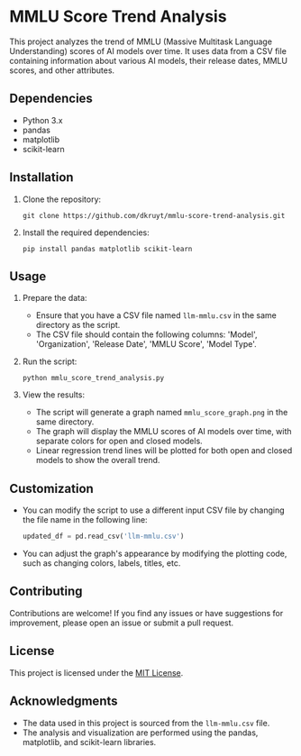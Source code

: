 # MMLU Score Trend Analysis

This project analyzes the trend of MMLU (Massive Multitask Language Understanding) scores of AI models over time. It uses data from a CSV file containing information about various AI models, their release dates, MMLU scores, and other attributes.

## Dependencies

- Python 3.x
- pandas
- matplotlib
- scikit-learn

## Installation

1. Clone the repository:
   ```
   git clone https://github.com/dkruyt/mmlu-score-trend-analysis.git
   ```

2. Install the required dependencies:
   ```
   pip install pandas matplotlib scikit-learn
   ```

## Usage

1. Prepare the data:
   - Ensure that you have a CSV file named `llm-mmlu.csv` in the same directory as the script.
   - The CSV file should contain the following columns: 'Model', 'Organization', 'Release Date', 'MMLU Score', 'Model Type'.

2. Run the script:
   ```
   python mmlu_score_trend_analysis.py
   ```

3. View the results:
   - The script will generate a graph named `mmlu_score_graph.png` in the same directory.
   - The graph will display the MMLU scores of AI models over time, with separate colors for open and closed models.
   - Linear regression trend lines will be plotted for both open and closed models to show the overall trend.

## Customization

- You can modify the script to use a different input CSV file by changing the file name in the following line:
  ```python
  updated_df = pd.read_csv('llm-mmlu.csv')
  ```

- You can adjust the graph's appearance by modifying the plotting code, such as changing colors, labels, titles, etc.

## Contributing

Contributions are welcome! If you find any issues or have suggestions for improvement, please open an issue or submit a pull request.

## License

This project is licensed under the [MIT License](LICENSE).

## Acknowledgments

- The data used in this project is sourced from the `llm-mmlu.csv` file.
- The analysis and visualization are performed using the pandas, matplotlib, and scikit-learn libraries.